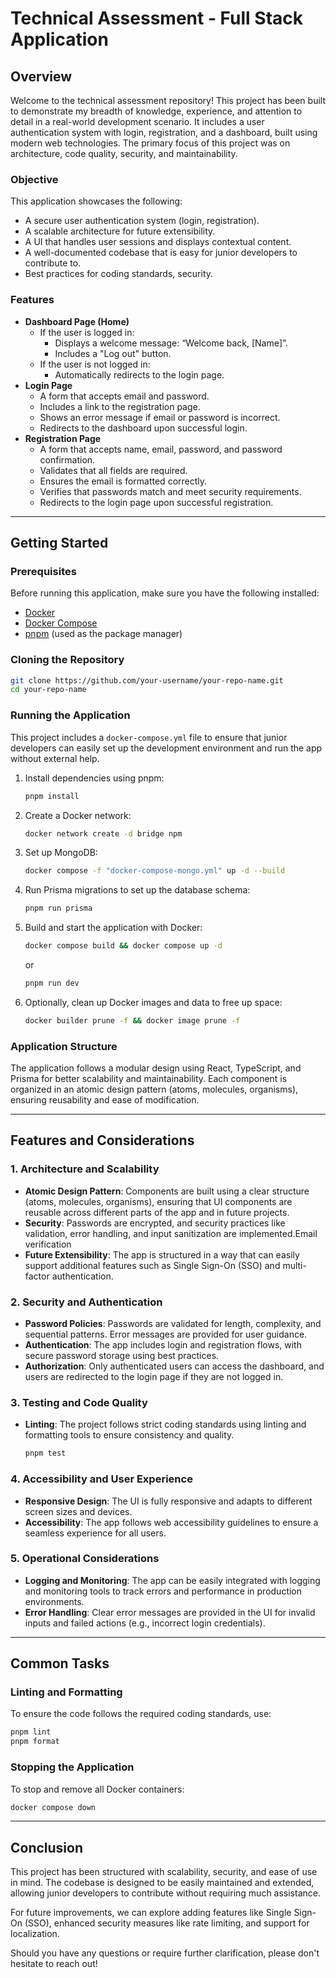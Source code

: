 # Technical Assessment - Full Stack Application

## Overview

Welcome to the technical assessment repository! This project has been built to demonstrate my breadth of knowledge, experience, and attention to detail in a real-world development scenario. It includes a user authentication system with login, registration, and a dashboard, built using modern web technologies. The primary focus of this project was on architecture, code quality, security, and maintainability.

### Objective

This application showcases the following:

- A secure user authentication system (login, registration).
- A scalable architecture for future extensibility.
- A UI that handles user sessions and displays contextual content.
- A well-documented codebase that is easy for junior developers to contribute to.
- Best practices for coding standards, security.

### Features

- **Dashboard Page (Home)**
  - If the user is logged in:
    - Displays a welcome message: “Welcome back, [Name]”.
    - Includes a "Log out" button.
  - If the user is not logged in:
    - Automatically redirects to the login page.
- **Login Page**
  - A form that accepts email and password.
  - Includes a link to the registration page.
  - Shows an error message if email or password is incorrect.
  - Redirects to the dashboard upon successful login.
- **Registration Page**
  - A form that accepts name, email, password, and password confirmation.
  - Validates that all fields are required.
  - Ensures the email is formatted correctly.
  - Verifies that passwords match and meet security requirements.
  - Redirects to the login page upon successful registration.

---

## Getting Started

### Prerequisites

Before running this application, make sure you have the following installed:

- [Docker](https://www.docker.com/products/docker-desktop)
- [Docker Compose](https://docs.docker.com/compose/install/)
- [pnpm](https://pnpm.io/) (used as the package manager)

### Cloning the Repository

```bash
git clone https://github.com/your-username/your-repo-name.git
cd your-repo-name
```

### Running the Application

This project includes a `docker-compose.yml` file to ensure that junior developers can easily set up the development environment and run the app without external help.

1. Install dependencies using pnpm:

   ```bash
   pnpm install
   ```

2. Create a Docker network:

   ```bash
   docker network create -d bridge npm
   ```

3. Set up MongoDB:

   ```bash
   docker compose -f "docker-compose-mongo.yml" up -d --build
   ```

4. Run Prisma migrations to set up the database schema:

   ```bash
   pnpm run prisma
   ```

5. Build and start the application with Docker:

   ```bash
   docker compose build && docker compose up -d
   ```

   or

   ```bash
   pnpm run dev
   ```

6. Optionally, clean up Docker images and data to free up space:

   ```bash
   docker builder prune -f && docker image prune -f
   ```

### Application Structure

The application follows a modular design using React, TypeScript, and Prisma for better scalability and maintainability. Each component is organized in an atomic design pattern (atoms, molecules, organisms), ensuring reusability and ease of modification.

---

## Features and Considerations

### 1. **Architecture and Scalability**

- **Atomic Design Pattern**: Components are built using a clear structure (atoms, molecules, organisms), ensuring that UI components are reusable across different parts of the app and in future projects.
- **Security**: Passwords are encrypted, and security practices like validation, error handling, and input sanitization are implemented.Email verification
- **Future Extensibility**: The app is structured in a way that can easily support additional features such as Single Sign-On (SSO) and multi-factor authentication.

### 2. **Security and Authentication**

- **Password Policies**: Passwords are validated for length, complexity, and sequential patterns. Error messages are provided for user guidance.
- **Authentication**: The app includes login and registration flows, with secure password storage using best practices.
- **Authorization**: Only authenticated users can access the dashboard, and users are redirected to the login page if they are not logged in.

### 3. **Testing and Code Quality**

- **Linting**: The project follows strict coding standards using linting and formatting tools to ensure consistency and quality.

  ```bash
  pnpm test
  ```

### 4. **Accessibility and User Experience**

- **Responsive Design**: The UI is fully responsive and adapts to different screen sizes and devices.
- **Accessibility**: The app follows web accessibility guidelines to ensure a seamless experience for all users.

### 5. **Operational Considerations**

- **Logging and Monitoring**: The app can be easily integrated with logging and monitoring tools to track errors and performance in production environments.
- **Error Handling**: Clear error messages are provided in the UI for invalid inputs and failed actions (e.g., incorrect login credentials).

---

## Common Tasks

### Linting and Formatting

To ensure the code follows the required coding standards, use:

```bash
pnpm lint
pnpm format
```

### Stopping the Application

To stop and remove all Docker containers:

```bash
docker compose down
```

---

## Conclusion

This project has been structured with scalability, security, and ease of use in mind. The codebase is designed to be easily maintained and extended, allowing junior developers to contribute without requiring much assistance.

For future improvements, we can explore adding features like Single Sign-On (SSO), enhanced security measures like rate limiting, and support for localization.

Should you have any questions or require further clarification, please don't hesitate to reach out!
